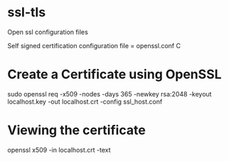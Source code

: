 # ssl-tls
Open ssl configuration files


Self signed certification configuration file = openssl.conf
C
# Create a Certificate using OpenSSL
sudo openssl req -x509 -nodes -days 365 -newkey rsa:2048 -keyout localhost.key -out localhost.crt -config ssl_host.conf

# Viewing the certificate
openssl x509 -in localhost.crt -text
